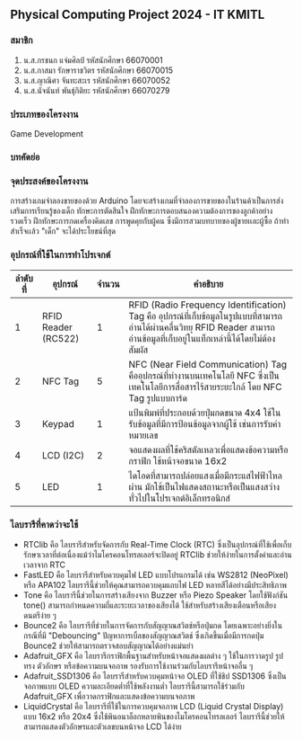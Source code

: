 ## **Physical Computing Project 2024 - IT KMITL**
### สมาชิก
1. น.ส.กรชนก แจ่มศิลป์      รหัสนักศึกษา 66070001
2. น.ส.กาสมา รักษาราชวิตร   รหัสนักศึกษา 66070015
3. น.ส.ญาณิศา จันทะสะเร    รหัสนักศึกษา 66070052
4. น.ส.นัจนันท์ พันธุ์กิติยะ   รหัสนักศึกษา 66070279
### ประเภทของโครงงาน
Game Development
### บทคัดย่อ

### จุดประสงค์ของโครงงาน
การสร้างเกมจำลองขายของด้วย Arduino โดยจะสร้างเกมที่จำลองการขายของในร้านค้าเป็นการส่งเสริมการเรียนรู้ของเด็ก ทักษะการตัดสินใจ ฝึกทักษะการตอบสนองความต้องการของลูกค้าอย่างรวดเร็ว ฝึกทักษะการกดเครื่องคิดเลข การพูดคุยกับผู้คน  ซึ่งมีการสวมบทบาทของผู้ขายเเละผู้ซื้อ ถ้าทำสำเร็จเเล้ว "เด็ก" จะได้ประโยชน์ที่สุด

### อุปกรณ์ที่ใช้ในการทำโปรเจกต์
| ลำดับที่ | อุปกรณ์ | จำนวน | คำอธิบาย |
| ---- | ---- | ---- | ---- |
| 1 | RFID Reader (RC522) | 1 | RFID (Radio Frequency Identification) Tag คือ อุปกรณ์ที่เก็บข้อมูลในรูปแบบที่สามารถอ่านได้ผ่านคลื่นวิทยุ RFID Reader สามารถอ่านข้อมูลที่เก็บอยู่ในแท็กเหล่านี้ได้โดยไม่ต้องสัมผัส |
| 2 | NFC Tag | 5 | NFC (Near Field Communication) Tag คืออุปกรณ์ที่ทำงานบนเทคโนโลยี NFC ซึ่งเป็นเทคโนโลยีการสื่อสารไร้สายระยะใกล้ โดย NFC Tag รูปแบบการ์ด|
| 3 | Keypad | 1 | แป้นพิมพ์ที่ประกอบด้วยปุ่มกดขนาด 4x4 ใช้ในรับข้อมูลที่มีการป้อนข้อมูลจากผู้ใช้ เช่นการรับค่าหมายเลข |
| 4 | LCD (I2C)| 2 | จอแสดงผลที่ใช้คริสตัลเหลวเพื่อแสดงข้อความหรือกราฟิก ใช้หน้าจอขนาด 16x2 |
| 5 | LED | 1 | ไดโอดที่สามารถปล่อยแสงเมื่อมีกระแสไฟฟ้าไหลผ่าน มักใช้เป็นไฟแสดงสถานะหรือเป็นแสงสว่างทั่วไปในโปรเจกต์อิเล็กทรอนิกส์ |

### ไลบรารีที่คาดว่าจะใช้
- RTClib คือ ไลบรารีสำหรับจัดการกับ Real-Time Clock (RTC) ซึ่งเป็นอุปกรณ์ที่ใช้เพื่อเก็บรักษาเวลาที่ต่อเนื่องแม้ว่าไมโครคอนโทรลเลอร์จะปิดอยู่ RTClib ช่วยให้ง่ายในการตั้งค่าและอ่านเวลาจาก RTC
- FastLED คือ ไลบรารีสำหรับควบคุมไฟ LED แบบโปรแกรมได้ เช่น WS2812 (NeoPixel) หรือ APA102 ไลบรารีนี้ช่วยให้คุณสามารถควบคุมแถบไฟ LED หลายสีได้อย่างมีประสิทธิภาพ
- Tone คือ ไลบรารีนี้ช่วยในการสร้างเสียงจาก Buzzer หรือ Piezo Speaker โดยใช้ฟังก์ชัน tone() สามารถกำหนดความถี่และระยะเวลาของเสียงได้ ใช้สำหรับสร้างเสียงเตือนหรือเสียงดนตรีง่าย ๆ
- Bounce2 คือ ไลบรารีที่ช่วยในการจัดการกับสัญญาณสวิตช์หรือปุ่มกด โดยเฉพาะอย่างยิ่งในกรณีที่มี "Debouncing" ปัญหาการเบิ้ลของสัญญาณสวิตช์ ซึ่งเกิดขึ้นเมื่อมีการกดปุ่ม Bounce2 ช่วยให้สามารถตรวจสอบสัญญาณได้อย่างแม่นยำ
- Adafruit_GFX คือ ไลบรารีกราฟิกพื้นฐานสำหรับหน้าจอแสดงผลต่าง ๆ ใช้ในการวาดรูป รูปทรง ตัวอักษร หรือข้อความบนจอภาพ รองรับการใช้งานร่วมกับไลบรารีหน้าจออื่น ๆ
- Adafruit_SSD1306 คือ ไลบรารีสำหรับควบคุมหน้าจอ OLED ที่ใช้ชิป SSD1306 ซึ่งเป็นจอภาพแบบ OLED ความละเอียดต่ำที่ใช้พลังงานต่ำ ไลบรารีนี้สามารถใช้ร่วมกับ Adafruit_GFX เพื่อวาดกราฟิกและแสดงข้อความบนจอภาพ
- LiquidCrystal คือ ไลบรารีที่ใช้ในการควบคุมจอภาพ LCD (Liquid Crystal Display) แบบ 16x2 หรือ 20x4 ซึ่งใช้พินอนาล็อกหลายพินของไมโครคอนโทรลเลอร์ ไลบรารีนี้ช่วยให้สามารถแสดงตัวอักษรและตัวเลขบนหน้าจอ LCD ได้ง่าย

